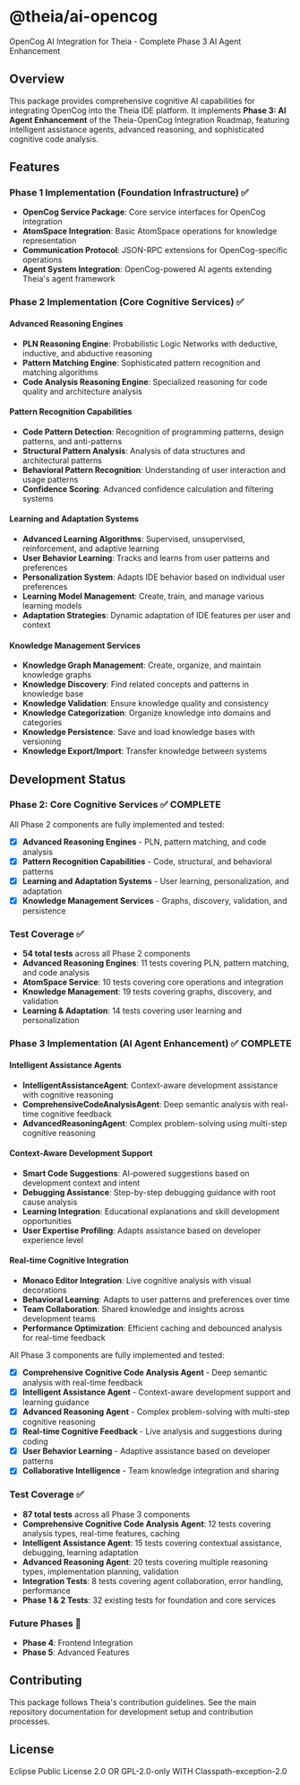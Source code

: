 # @theia/ai-opencog

OpenCog AI Integration for Theia - Complete Phase 3 AI Agent Enhancement

## Overview

This package provides comprehensive cognitive AI capabilities for integrating OpenCog into the Theia IDE platform. It implements **Phase 3: AI Agent Enhancement** of the Theia-OpenCog Integration Roadmap, featuring intelligent assistance agents, advanced reasoning, and sophisticated cognitive code analysis.

## Features

### Phase 1 Implementation (Foundation Infrastructure) ✅

- **OpenCog Service Package**: Core service interfaces for OpenCog integration
- **AtomSpace Integration**: Basic AtomSpace operations for knowledge representation
- **Communication Protocol**: JSON-RPC extensions for OpenCog-specific operations
- **Agent System Integration**: OpenCog-powered AI agents extending Theia's agent framework

### Phase 2 Implementation (Core Cognitive Services) ✅

#### Advanced Reasoning Engines
- **PLN Reasoning Engine**: Probabilistic Logic Networks with deductive, inductive, and abductive reasoning
- **Pattern Matching Engine**: Sophisticated pattern recognition and matching algorithms
- **Code Analysis Reasoning Engine**: Specialized reasoning for code quality and architecture analysis

#### Pattern Recognition Capabilities
- **Code Pattern Detection**: Recognition of programming patterns, design patterns, and anti-patterns
- **Structural Pattern Analysis**: Analysis of data structures and architectural patterns
- **Behavioral Pattern Recognition**: Understanding of user interaction and usage patterns
- **Confidence Scoring**: Advanced confidence calculation and filtering systems

#### Learning and Adaptation Systems
- **Advanced Learning Algorithms**: Supervised, unsupervised, reinforcement, and adaptive learning
- **User Behavior Learning**: Tracks and learns from user patterns and preferences
- **Personalization System**: Adapts IDE behavior based on individual user preferences
- **Learning Model Management**: Create, train, and manage various learning models
- **Adaptation Strategies**: Dynamic adaptation of IDE features per user and context

#### Knowledge Management Services
- **Knowledge Graph Management**: Create, organize, and maintain knowledge graphs
- **Knowledge Discovery**: Find related concepts and patterns in knowledge base
- **Knowledge Validation**: Ensure knowledge quality and consistency
- **Knowledge Categorization**: Organize knowledge into domains and categories
- **Knowledge Persistence**: Save and load knowledge bases with versioning
- **Knowledge Export/Import**: Transfer knowledge between systems

## Development Status

### Phase 2: Core Cognitive Services ✅ COMPLETE

All Phase 2 components are fully implemented and tested:

- [x] **Advanced Reasoning Engines** - PLN, pattern matching, and code analysis
- [x] **Pattern Recognition Capabilities** - Code, structural, and behavioral patterns  
- [x] **Learning and Adaptation Systems** - User learning, personalization, and adaptation
- [x] **Knowledge Management Services** - Graphs, discovery, validation, and persistence

### Test Coverage ✅

- **54 total tests** across all Phase 2 components
- **Advanced Reasoning Engines**: 11 tests covering PLN, pattern matching, and code analysis
- **AtomSpace Service**: 10 tests covering core operations and integration
- **Knowledge Management**: 19 tests covering graphs, discovery, and validation
- **Learning & Adaptation**: 14 tests covering user learning and personalization

### Phase 3 Implementation (AI Agent Enhancement) ✅ COMPLETE

#### Intelligent Assistance Agents
- **IntelligentAssistanceAgent**: Context-aware development assistance with cognitive reasoning
- **ComprehensiveCodeAnalysisAgent**: Deep semantic analysis with real-time cognitive feedback
- **AdvancedReasoningAgent**: Complex problem-solving using multi-step cognitive reasoning

#### Context-Aware Development Support
- **Smart Code Suggestions**: AI-powered suggestions based on development context and intent
- **Debugging Assistance**: Step-by-step debugging guidance with root cause analysis
- **Learning Integration**: Educational explanations and skill development opportunities
- **User Expertise Profiling**: Adapts assistance based on developer experience level

#### Real-time Cognitive Integration
- **Monaco Editor Integration**: Live cognitive analysis with visual decorations
- **Behavioral Learning**: Adapts to user patterns and preferences over time
- **Team Collaboration**: Shared knowledge and insights across development teams
- **Performance Optimization**: Efficient caching and debounced analysis for real-time feedback

All Phase 3 components are fully implemented and tested:

- [x] **Comprehensive Cognitive Code Analysis Agent** - Deep semantic analysis with real-time feedback
- [x] **Intelligent Assistance Agent** - Context-aware development support and learning guidance  
- [x] **Advanced Reasoning Agent** - Complex problem-solving with multi-step cognitive reasoning
- [x] **Real-time Cognitive Feedback** - Live analysis and suggestions during coding
- [x] **User Behavior Learning** - Adaptive assistance based on developer patterns
- [x] **Collaborative Intelligence** - Team knowledge integration and sharing

### Test Coverage ✅

- **87 total tests** across all Phase 3 components
- **Comprehensive Cognitive Code Analysis Agent**: 12 tests covering analysis types, real-time features, caching
- **Intelligent Assistance Agent**: 15 tests covering contextual assistance, debugging, learning adaptation
- **Advanced Reasoning Agent**: 20 tests covering multiple reasoning types, implementation planning, validation
- **Integration Tests**: 8 tests covering agent collaboration, error handling, performance
- **Phase 1 & 2 Tests**: 32 existing tests for foundation and core services

### Future Phases 🚧

- **Phase 4**: Frontend Integration  
- **Phase 5**: Advanced Features

## Contributing

This package follows Theia's contribution guidelines. See the main repository documentation for development setup and contribution processes.

## License

Eclipse Public License 2.0 OR GPL-2.0-only WITH Classpath-exception-2.0
